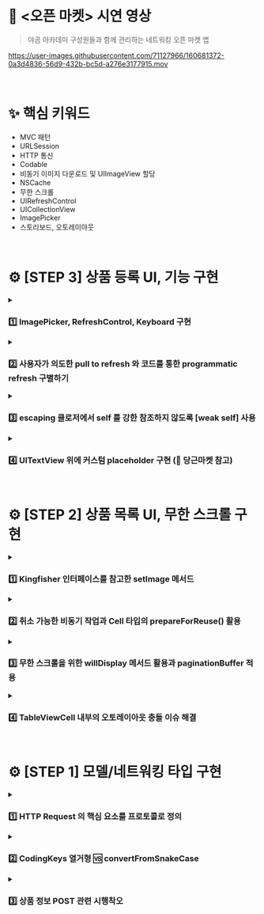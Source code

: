 # 📱 <오픈 마켓> 시연 영상

> 야곰 아카데미 구성원들과 함께 관리하는 네트워킹 오픈 마켓 앱

https://user-images.githubusercontent.com/71127966/160681372-0a3d4836-56d9-432b-bc5d-a276e3177915.mov

<br>

# ✨ 핵심 키워드

- MVC 패턴
- URLSession
- HTTP 통신
- Codable
- 비동기 이미지 다운로드 및 UIImageView 할당
- NSCache
- 무한 스크롤
- UIRefreshControl
- UICollectionView
- ImagePicker
- 스토리보드, 오토레이아웃

<br>

# ⚙️ [STEP 3] 상품 등록 UI, 기능 구현

<details>
<summary><h3>1️⃣ ImagePicker, RefreshControl, Keyboard 구현</h3></summary>

|🖼️ ImagePicker 기능|♻️ RefreshControl 기능|↕️ Keyboard 대응|
|:-:|:-:|:-:|
|![ImagePicker 기능](https://user-images.githubusercontent.com/71127966/161112789-f8bd631e-8e3d-494f-8363-64cba1a3f7ab.gif)|![RefreshControl 기능](https://user-images.githubusercontent.com/71127966/161114708-f5193b2c-1084-418c-8ce4-fe66fd3cceb3.gif)|![Keyboard 대응](https://user-images.githubusercontent.com/71127966/161109574-bdd6c677-7df1-41b7-a56e-bccaa444f277.gif)|
|imagePicker Cell 을 클릭하면<br>사진첩에서 사진을 추가할 수 있습니다.<br>정방형으로 크롭이 가능합니다.<br>사진은 최대 5장까지 추가할 수 있습니다.|화면의 edge 를 당겨서(pulling)<br>새로고침(refresh) 할 수 있습니다.<br>상품등록에 성공하면 Modal 이 내려가고<br>화면이 새로고침되며 추가한 상품을 보여줍니다.|사용자가 textField/textView 를 터치하면<br>입력하는 데이터에 알맞은 키보드가 올라옵니다.<br>콘텐츠가 키보드에 의해 가려지면,<br>화면이 올라오며 대응합니다.|

</details>

<details>
<summary><h3>2️⃣ 사용자가 의도한 pull to refresh 와 코드를 통한 programmatic refresh 구별하기</h3></summary>

- [UIRefreshControl](https://developer.apple.com/documentation/uikit/uirefreshcontrol) 기능을 구현한 부분에서, 사용자가 의도적으로 `pull to refresh` 하는 경우와, `상품 등록`에 성공해서 그 상품을 보여주기 위해 `programmatic refresh` 하는 경우를 분기 처리하기 위해 `isRefreshing` 프로퍼티를 활용했습니다.
  - `isRefreshing` 프로퍼티가 `false` 라면 -> 상품 등록에 성공한 것이므로, 해당 상품이 정상적으로 등록된 걸 보여주기 위해, TableView 최상단으로 이동시킵니다. 

- DispatchQueue.main.async 가 아니라, `asyncAfter(deadline: .now() + 0.5)`를 사용한 이유는 따로 기술 블로그에 정리했습니다.
  - [[iOS] 당겨서 새로고침(Pull to Refresh) 상용앱처럼 구현하는 방법](https://bicycleforthemind.tistory.com/39)
  
```swift
// handleRefreshControl() 메서드 내부 로직 중에서, reloadData() 가 위치한 부분

DispatchQueue.main.asyncAfter(deadline: .now() + 0.5) {
    self.tableView.reloadData() // refresh 가 시작되면, Main Thread 에서 reloadData() 메서드 호출
    if self.refreshControl?.isRefreshing == false {
        self.scrollToTop(animated: false) // 상품 등록에 성공한 경우, TableView 의 최상단으로 이동
    }
    self.refreshControl?.endRefreshing()
}
```

</details>

<details>
<summary><h3>3️⃣ escaping 클로저에서 self 를 강한 참조하지 않도록 [weak self] 사용</h3></summary>

- escaping 클로저에서 `self`를 사용하는 경우, 클로저의 범위(scope) 수명 동안에는 self 에 대한 `강한 참조`를 유지합니다.
  - self 또한 참조 타입인 클로저의 `Reference Count(이하 RC)`를 1 증가시킵니다. 이로써 `클로저`와 `self` 사이에는 `강한 순환 참조`가 발생합니다.
  - 클로저의 실행이 완료되면, 클로저가 들고 있던 self 에 대한 강한 참조가 해제되면서, `self` 의 RC 가 1 감소합니다.
  - 하지만, 서버에 요청한 API 에 대한 응답이 정상적으로 돌아오지 않는다면, 클로저와 self 사이의 `강한 순환 참조`가 해결되지 않아 `메모리 누수`가 발생할 수 있습니다.

- 강한 순환 참조를 방지하기 위해, 클로저에서 `[self weak]`를 선언해 self 의 RC 가 올라가지 않도록 했습니다.
  - 프로젝트 전체에서 `self`를 사용하는 escaping 클로저 전체에 [self weak] 를 사용했습니다.
  - 📃 참고 블로그 [You don’t (always) need [weak self]](https://velog.io/@haanwave/Article-You-dont-always-need-weak-self)
  
```swift
// handleRefreshControl() 메서드 로직 중, 새로운 데이터를 서버에 요청하는 부분

APIExecutor().execute(request) { [weak self] (result: Result<ProductsListPage, Error>) in
    // weak self 사용으로 인해 self 가 옵셔널이 되므로, 옵셔널 바인딩을 통해 클로저 시작 시, self 에 대한 임시 강한 참조 생성
    guard let self = self else { return }
    
    switch result {
    case .success(let productsListPage):
        // 임시 강한 참조가 걸린 self 를 옵셔널 체이닝 없이 사용
        self.currentPageNo = productsListPage.pageNo
        self.hasNextPage = productsListPage.hasNext
        // ...
```

</details>

<details>
<summary><h3>4️⃣ UITextView 위에 커스텀 placeholder 구현 (🥕 당근마켓 참고)</h3></summary>

- 유명 앱인 `당근마켓`의 상품 등록 화면에서 구현된 `UITextView placeholder` 를 그대로 구현해보고 싶었습니다.
  - UIKit 의 [UITextView](https://developer.apple.com/documentation/uikit/uitextview)에는 기본적인 `placeholder` 기능이 없으므로, 직접 구현해야 했습니다.

- placeholder 역할을 할 별도의 UITextView 를 생성하며, 특정 프로퍼티를 아래와 같이 변경했습니다.
  - ⭐ `isUserInteractionEnabled` -> 가장 중요한 부분입니다. placeholder 역할을 하는 UITextView 가 `사용자의 터치`를 받으면 안 되므로, [isUserInteractionEnabled](https://developer.apple.com/documentation/uikit/uiview/1622577-isuserinteractionenabled) 프로퍼티를 false 로 바꿔, 터치를 무시하도록 만들었습니다.
  - `textColor` -> 텍스트 색상은 placeholder 특유의 회색을 표현하기 위해, [UIColor.placeholderText](https://developer.apple.com/documentation/uikit/uicolor/3173134-placeholdertext) 색상 적용했습니다.
  - `backgroundColor` -> 배경은 투명한 색상인 [UIColor.clear](https://developer.apple.com/documentation/uikit/uicolor/1621945-clear) 적용하여, 콘텐츠를 가리지 않도록 했습니다.
  - `isScrollEnabled` -> 스크롤 가능 여부를 나타내는 [isScrollEnabled](https://developer.apple.com/documentation/uikit/uiscrollview/1619395-isscrollenabled)를 false 로 만들어서, 오토레이아웃으로 넓이을 잡아줄 수 있도록 했습니다.
  
```swift
// 커스텀 placeholder 역할을 해줄 UITextView 생성

private var descriptionsTextViewPlaceholder: UITextView = {
    let textView = UITextView()
    textView.text = "브랜드, 사이즈, 색상, 소재 등 물품에 대한 자세한 정보를 작성하면 판매확률이 올라가요!"
    textView.textColor = .placeholderText // 디폴트로 정의된 placeholder 색상 적용
    textView.font = .preferredFont(forTextStyle: .body)
    textView.backgroundColor = .clear // 투명한 배경색을 적용
    textView.isUserInteractionEnabled = false // 사용자의 터치를 받지 못하도록 interaction 프로퍼티를 false 처리
    textView.isScrollEnabled = false // 스크롤이 불가능하게 만들어서 오토레이아웃으로 넓이 잡아줄 수 있도록 처리
    textView.translatesAutoresizingMaskIntoConstraints = false // 코드로 오토레이아웃을 적용할 것이므로, 해당 프로퍼티는 false 처리
    return textView
}()

// 아래 메서드는 viewDidLoad() 에서 호출

private func configureDescriptionTextView() {
    // 프로젝트 내의 모든 IBOutlet 에서 강제 추출(!) 대신, 안전한 옵셔널(?) 처리를 해줬기에, 옵셔널 바인딩 필요
    guard let descriptionsTextView = descriptionsTextView else { return }
    descriptionsTextView.addSubview(descriptionsTextViewPlaceholder) // 기존 UITextView 위에 addSubview
    NSLayoutConstraint.activate([
        // widthAnchor 를 잡아주지 않으면, text 가 화면을 벗어남
        descriptionsTextViewPlaceholder.widthAnchor.constraint(equalTo: descriptionsTextView.widthAnchor),
        descriptionsTextViewPlaceholder.leadingAnchor.constraint(equalTo: descriptionsTextView.leadingAnchor),
        descriptionsTextViewPlaceholder.trailingAnchor.constraint(equalTo: descriptionsTextView.trailingAnchor),
        descriptionsTextViewPlaceholder.topAnchor.constraint(equalTo: descriptionsTextView.topAnchor),
        descriptionsTextViewPlaceholder.bottomAnchor.constraint(equalTo: descriptionsTextView.bottomAnchor)
    ])
}
```

|🥕 당근마켓 placeholder|모방한 placeholder 모습|
|:-:|:-:|
|<img src="https://user-images.githubusercontent.com/71127966/161421827-b1630006-868d-4896-a56d-59f38029511d.gif" width="320">|<img src="https://user-images.githubusercontent.com/71127966/161422065-0a4c59aa-f429-4c90-8b14-87107a16f612.gif" width="320">|

</details>

<br>

# ⚙️ [STEP 2] 상품 목록 UI, 무한 스크롤 구현

<details>
<summary><h3>1️⃣ Kingfisher 인터페이스를 참고한 setImage 메서드</h3></summary>

- 이미지 다운로드를 위한 `setImage 메서드`는 [Kingfisher 인터페이스](https://github.com/onevcat/Kingfisher#kingfisher-101)를 참고해서 만들었습니다.
  - `URL` 주소를 파라미터로 넣으면, `메모리 캐시`에 동일한 URL을 가진 이미지가 있는지 체크하고, 없다면 이미지를 다운로드해서 `UIImageView 에 할당`하는 메서드입니다.
  - `UIImageView` 타입의 extension 으로 메서드를 만들고, 테이블뷰/컬렉션뷰의 `cellForRowAt` 메서드가 호출될 때, cell 타입 스스로가 setImage 메서드를 호출해서 `비동기(async)`로 이미지를 다운받아 UIImageView 를 채우는 로직을 가지고 있습니다.

- 테이블뷰/컬렉션뷰의 스크롤을 빠른 속도로 내리면, `Cell 재사용` 로직 때문에 이미지가 바뀌는 이슈가 있었는데요, 그 해결 과정은 별도의 이슈( #6 )로 정리했습니다.
  - `취소 가능한 비동기 작업(Cancellable)`에 대해선 2️⃣번에 정리했습니다! 😄

```swift
extension UIImageView {
    
    func setImage(with url: URL, invalidImage: UIImage) -> Cancellable? {
        let cacheKey = url.absoluteString as NSString // URL 을 cacheKey 로 활용하기 위한 변환 과정
        
        // 해당 cacheKey 를 사용하는 이미지가 메모리 캐시에 존재한다면, 그 이미지를 꺼내 할당
        if let cachedImage = ImageCacheManager.shared.object(forKey: cacheKey) {
            self.image = cachedImage
            return nil // 이미지를 새롭게 다운받는 비동기 작업이 불필요하므로, nil 을 반환하며 메서드 종료
        }
        
        let task = URLSession.shared.dataTask(with: url) { [weak self] data, _, error in
            guard let self = self else { return }
            
            // 에러가 발생했고 그 에러가 Cell 의 재사용을 위한 prepareForReuse() 메서드 내의 비동기 작업 '취소(cancelled)'로 인한 것이 아니라면 ...
            if let error = error, error.localizedDescription != "cancelled" {
                DispatchQueue.main.async {
                    self.image = invalidImage // 미리 준비해둔 placeholder 이미지를 대신 할당
                }
                print("❌ 에러 : \(error.localizedDescription) 발생!")
                return
            } else {
                DispatchQueue.main.async {
                    guard let imageData = data,
                          let image = UIImage(data: imageData) else { return }
                    self.image = image
                    ImageCacheManager.shared.setObject(image, forKey: cacheKey) // 메모리 캐시에 URL 을 cacheKey 로 하는 이미지 저장
                }
            }
        }
        task.resume()
        return task // 이미지를 새롭게 다운받는 비동기 작업을 반환하며 메서드 종료
    }
}
```

</details>

<details>
<summary><h3>2️⃣ 취소 가능한 비동기 작업과 Cell 타입의 prepareForReuse() 활용</h3></summary>

- 위 1️⃣번에서 다뤘던 `setImage` 메서드는, 특이하게 `Cancellable?`을 반환합니다.
  - Cancellable 프로토콜을 준수하는 타입이 반환되고, 옵셔널을 붙여서 `nil`이 반환될 수도 있죠.
  - 반환시키는 task 는 원래 [URLSessionDataTask](https://developer.apple.com/documentation/foundation/urlsessiondatatask) 클래스 타입이지만, `추상화`를 위해 Cancellable 프로토콜을 채택하게 만들고, 그 프로토콜이 반환되는 것으로 표현했습니다.
  - Cancellable 프로토콜을 준수하려면, 오직 하나의 메서드 `cancel()` 만을 구현하면 됩니다.
  - 이때, `URLSessionDataTask` 클래스는 인스턴스 메서드로 이미 동일한 이름의 [cancel()](https://developer.apple.com/documentation/foundation/urlsessiontask/1411591-cancel) 메서드를 사용할 수 있습니다.

- UITableViewCell 타입에 프로퍼티로 `private var cancellableImageTask: Cancellable?` 를 생성해둡니다.
  - 그리고 `setImage` 메서드를 호출할 때 마다, 그 반환값을 cancellableImageTask 프로퍼티에 할당합니다.
  - 만약 다운로드 받아야 하는 이미지가 이미 `메모리 캐시`에 존재하면 cancellableImageTask 프로퍼티는 `nil`을 유지할 것이고, 비동기 작업이 완료되는 경우에도 `nil`이 될 것입니다.

- ☑️ 만약 테이블뷰의 스크롤을 빠르게 내리게 되면, Cell 타입이 `재사용`되면서, [prepareForReuse()](https://developer.apple.com/documentation/uikit/uitableviewcell/1623223-prepareforreuse) 메서드가 호출됩니다.
  - 이때, Cell 재사용을 위해 이미지를 비워주고(nil), 완료되지 않은 비동기 작업을 `취소(cancel)`시킵니다.
  - 이 방법을 통해, 스크롤을 빠르게 내리더라도, 이미지를 안정적으로 세팅할 수 있습니다.
  
```swift
protocol Cancellable {
    // Cancellable 프로토콜을 채택한 타입은 cancel() 메서드를 구현해야 함
    func cancel()
}

// URLSessionDataTask 클래스가 Cancellable 프로토콜 채택
extension URLSessionDataTask: Cancellable { }

final class ProductTableViewCell: UITableViewCell {
    // @IBOutlet 프로퍼티들 ...
    
    // ⭐️Cancellable 프로토콜을 준수하는 프로퍼티 cancellableImageTask 를 옵셔널로 선언!
    private var cancellableImageTask: Cancellable?
    
    // 이미지 다운로드에 실패하면 보여줄 UIImage 생성
    private let invalidImage: UIImage = {
        let invalidImage = UIImage(systemName: "xmark.icloud") ?? UIImage()
        return invalidImage.withTintColor(.systemGray, renderingMode: .alwaysOriginal)
    }()
    
    override func prepareForReuse() {
        productThumbnail?.image = nil // 일단 이미지를 비워주고
        cancellableImageTask?.cancel() // ⭐️만약 완료되지 않은 비동기 작업이 있다면, 취소(cancel)함
    }
    
    func configureTableContent(with product: Product) {
        if let url = URL(string: product.thumbnail) {
            // cancellableImageTask 프로퍼티에 비동기 작업을 할당
            cancellableImageTask = productThumbnail?.setImage(
                with: url,
                invalidImage: invalidImage
            )
        }
        productName?.attributedText = product.attributedName
        productPrice?.attributedText = product.attributedPrice
        productBargainPrice?.attributedText = product.attributedBargainPrice
        productStock?.attributedText = product.attributedStock
    }
}
```

</details>
  
<details>
<summary><h3>3️⃣ 무한 스크롤을 위한 willDisplay 메서드 활용과 paginationBuffer 적용</h3></summary>
  
- UITableViewController 클래스의 [willDisplay](https://developer.apple.com/documentation/uikit/uitableviewdelegate/1614883-tableview) 메서드를 활용해서, 다음 Cell 들을 어느 타이밍에 테이블뷰에 추가할 것인지 결정했습니다.
  - 스크롤이 테이블뷰의 바닥에 닿기 전에, 미리 다음 페이지 정보를 다운로드하면, `버벅거림 없는 무한 스크롤`이 가능합니다.
  - 이때, `paginationBuffer`라는 이름의 프로퍼티를 선언해서, 개념을 구체화했습니다.
  - paginationBuffer 개념을 처음 만들 때, 페이지네이션이 중복으로 작동하는 이슈가 있었는데요, 그 해결 과정은 별도의 이슈( #4 )로 정리했습니다. 😄
  
```swift
final class ProductTableViewController: UITableViewController {
    
    private var currentPageNo: Int = 1
    private var hasNextPage: Bool = false
    
    override func tableView(_ tableView: UITableView, willDisplay cell: UITableViewCell, forRowAt indexPath: IndexPath) {
        let paginationBuffer = 3 // 테이블뷰의 마지막 Cell '2개' 위에서 다음 페이지 다운로드 시작
        // 만약 products.count 가 '10'이라면, 마지막 indexPath.row 는 '9'가 된다.
        // indexPath.row 가 '7'이 되는 시점은 마지막 Cell '2개' 위에 있는 Cell 이 화면에 보일 때가 된다.
        guard indexPath.row == products.count - paginationBuffer,
              hasNextPage == true else { return } // 다운로드받을 '다음 페이지'가 존재하는지도 확인 필요
        
        downloadProductsListPage(number: currentPageNo + 1)
    }
}
```

</details>

<details>
<summary><h3>4️⃣ TableViewCell 내부의 오토레이아웃 충돌 이슈 해결</h3></summary>

- 콘솔로그에 반복적으로 프린트되던 `오토레이아웃 관련 이슈`를 [WTFautolayout 사이트](https://www.wtfautolayout.com/)를 이용해서 해결했습니다.
  - `문제의 원인` -> 하나의 UI 컴포넌트에 중복으로 Constraint 를 적용해서, `우선순위 이슈`가 발생했습니다.
  - `해결 방법` -> 두 개의 Constraint 중 하나의 `우선순위(Priority)`를 750 으로 낮춰서 문제를 해결할 수 있었습니다.
  - 구체적인 내용은 별도의 이슈( #1 )로 정리했습니다. 😄

</details>

<br>

# ⚙️ [STEP 1] 모델/네트워킹 타입 구현

<details>
<summary><h3>1️⃣ HTTP Request 의 핵심 요소를 프로토콜로 정의</h3></summary>

- API 서버와 HTTP 네트워크를 진행하기 위한 `APIRequest`를 구현하기 위해, `공통적으로 필요한 프로퍼티(url, httpMethod, header, body)`를 `프로토콜`로 정의했습니다.
  - 구체적인 HTTP Request 에 해당하는 `APIRequestType` 구조체들이 모두 `APIRequest` 프로토콜을 채택하게 했습니다.
  - HTTP Request 의 핵심 요소를 프로토콜로 정의함으로써, 새로운 Request 를 만들어야 할 때도 프로토콜을 채택함으로써 확장이 편리하도록 만들었습니다.
  
```swift
// 구체적인 request 구조체들이 아래 프로토콜을 채택하고, 해당 프로퍼티를 구현하게 함
protocol APIRequest {
    
    var url: URL? { get }
    var httpMethod: HTTPMethod { get }
    var header: [String: String] { get }
    var body: Data? { get }
}

// 예시 - 상품 리스트 조회 (GET)
struct ProductsListPageRequest: APIRequest {
    
    private let pageNo: Int
    private let itemsPerPage: Int
    private let boundary: String
    
    // HTTP 통신의 기초가 되는 url, httpMethod, header, body 연산 프로퍼티 구현
    var url: URL? {
        return APIURL.productsListPage(pageNo, itemsPerPage).url
    }
    var httpMethod: HTTPMethod {
        return .get
    }
    var header: [String: String] {
        return ["Content-Type": "multipart/form-data; boundary=\(boundary)"]
    }
    var body: Data? {
        return nil
    }
    
    init(pageNo: Int, itemsPerPage: Int) {
        self.pageNo = pageNo
        self.itemsPerPage = itemsPerPage
        self.boundary = "--\(UUID().uuidString)"
    }
}
```

</details>
  
<details>
<summary><h3>2️⃣ CodingKeys 열거형 🆚 convertFromSnakeCase</h3></summary>

- HTTP 네트워크를 위해 [Codable](https://developer.apple.com/documentation/swift/codable) 프로토콜을 채택한 `모델 타입`을 구현할 때, keyDecodingStrategy 중의 [convertFromSnakeCase](https://developer.apple.com/documentation/foundation/jsondecoder/keydecodingstrategy/convertfromsnakecase) 전략과 `CodingKeys 열거형` 중에 어떤 것을 사용할 것인지 고민했습니다.
  - 조사해보니, 디코딩할 때는 `Strategy 가 먼저 적용`된 이후에 2순위로 CodingKeys 가 적용된다는 내용을 확인했습니다. [출처](https://stackoverflow.com/questions/49881621/the-convertfromsnakecase-strategy-doesnt-work-with-custom-codingkeys-in-swi)

- 프로젝트에서는 [스타일쉐어 Swift Style Guide #약어](https://github.com/StyleShare/swift-style-guide#%EC%95%BD%EC%96%B4) 기준에 따라 네이밍을 하고 있었는데요.
  - `thumbnailURL` 같은 상수 네이밍에서, `URL`을 대문자로 선언한 뒤에, `convertFromSnakeCase` 전략을 사용하면, `Url`로 변환되어 디코딩에 실패하는 결과로 이어졌습니다.
  - 따라서, 네이밍에서의 충돌을 피하려면, 둘 중 하나만 사용해야 했기에, 둘의 `장단점`을 비교해봤습니다.

- **convertFromSnakeCase 전략**
  - 🟢 장점 -> CodingKeys 를 매번 선언해줄 필요가 없어서, 모델의 코드가 간결해짐
  - 🔴 단점 -> 타입의 모든 프로퍼티가 반드시 lowerCamelCase 로 작성되어야 함

- **CodingKeys 열거형**
  - 🟢 장점 -> 커스터마이징이 수월해져서, 원하는 네이밍을 만들어낼 수 있음
  - 🔴 단점 -> 타입 밑에 매번 선언해줘야 해서 불편하고, 코드의 양이 많아짐

- 위 내용을 토대로, `CodingKeys` 열거형을 사용하는 것이 ‘확장성’이나 ‘유연성’에서 더 장점이 있다고 생각했습니다.
  - 참고로 [convertFromSnakeCase 공식문서](https://developer.apple.com/documentation/foundation/jsondecoder/keydecodingstrategy/convertfromsnakecase?changes=latest_minor)에 `“Acronyms(두문자어)”`은 제대로 처리하기 어렵다는 노트가 써있기도 합니다.
  - 그런 경우에는 CodingKeys 열거형을 사용하라고 적혀있는 점도 확인할 수 있었습니다. 😄

![image](https://user-images.githubusercontent.com/71127966/161547717-16c85865-6933-485a-b1f8-df1ceb0125f0.png)

```swift
// 모델 타입 중 하나인, ProductsListPage 구조체 예시
struct ProductsListPage: Codable {
    
    let pageNo: Int
    let itemsPerPage: Int
    let totalCount: Int
    let offset: Int
    let limit: Int
    let pages: [Product]
    let lastPage: Int
    let hasNext: Bool
    let hasPrev: Bool
    
    // CodingKeys 열거형은 외부에서 접근할 필요가 없으므로 private 접근제어 부여
    // nested 열거형의 이름인 "CodingKeys" 는 변경하면 안 됨!
    private enum CodingKeys: String, CodingKey {
        
        case pageNo = "page_no"
        case itemsPerPage = "items_per_page"
        case totalCount = "total_count"
        case lastPage = "last_page"
        case hasNext = "has_next"
        case hasPrev = "has_prev"
        case offset, limit, pages
    }
}
```

</details>
  
<details>
<summary><h3>3️⃣ 상품 정보 POST 관련 시행착오</h3></summary>

- `boundary` 시행착오
  - 네트워크 라이브러리를 사용하지 않고, HTTP Request 를 직접 구현해서 사용했습니다.
  - 이때, header 의 Content-Type 이 `multipart/form-data`인 경우, 각 엔티티를 구분하기 위해 `boundary`가 필요합니다.
  - [MDN 문서](https://developer.mozilla.org/ko/docs/Web/HTTP/Methods/POST)를 참고하면서 구현했으나, 디버깅에 꽤 시간이 소요됐습니다.
  - 이유를 찾고보니, `boundary 의 유형이 총 3가지`임을 구분하지 못해서 였습니다.
  - 또한, boundary 는 `multipart/form-data` 사용할 때만 필요하다는 것을 배웠습니다. [출처](https://stackoverflow.com/questions/3508338/what-is-the-boundary-in-multipart-form-data)

<p align="left"><img src="https://user-images.githubusercontent.com/71127966/161554333-cf3e1da7-bb6b-4597-b181-0f54658b8d21.png" width="70%"></p> 

- `\"` 시행착오
  - 아래 이미지를 보면, name, filename 같은 파라미터에 `"field2"` 이런 식으로 String 이 들어가 있는 것을 보고, “field2” 로 넣어놨던 게 화근이었습니다.
  - “field2” 로 코드를 넣어두면, 실제 httpBody 에서는 `name=filed2` -> 이렇게 따옴표(")가 사라져버립니다. 그렇기 때문에 인위적으로 따옴표를 살려놔야 하는 것입니다.
  - 스위프트에서 따옴표를 String 의 경계선으로 인식하지 않게 하려면 `역슬래시(\)`와 함께 붙여쓰면 됩니다.
  - 즉, `"\"field2\""` -> 이렇게 입력해야 합니다. 👍🏻

<p align="left"><img src="https://user-images.githubusercontent.com/71127966/161558120-7973013a-09a1-43d9-a725-6c52871bba02.png" width="70%"></p> 

- `CodingKeys` 시행착오
  - 상품 등록을 하려면 그 상품 정보를 params 라는 키 값에 대응하는 `JSON 객체`로 만들어서 httpBody 에 넣어줘야 합니다.
  - JSON 객체 만들어내기 위한 모델 타입인 NewProductInfo 다 구현해두고서, 가장 중요한 `CodingKeys 열거형`을 안 만들어서 네트워크 오류가 발생했습니다.
  - 다른 let 프로퍼티들은 괜찮은데, `discountedPrice`가 에러를 일으키는 주범이었습니다.
  - 그 이유는, JSON 객체로 보낼 때는 `스네이크 표기법`으로 상수 이름을 바꿔서 보내야 하는데, CodingKeys 열거형을 안 만들어놨으니 인코딩이 제대로 되지 않았던 것입니다. 😅

<p align="left"><img src="https://user-images.githubusercontent.com/71127966/161558916-de44e112-d9b0-4d53-92f3-904b4ec754e5.png" width="70%"></p> 

- `filename` 시행착오
  - 서버 API 명세의 상품 등록 request 예시에는 "src"라는 키값에 대응되는 값으로 `"~.jpg"`로 끝나는 이름이 달려있고, [MDN 문서](https://developer.mozilla.org/ko/docs/Web/HTTP/Methods/POST)에도 `"~.txt"`로 표현되어 있습니다.
  - filename 키값에는 `파일 확장자명이 반드시 들어가야` 한다는 걸 배웠습니다.

<p align="left"><img src="https://user-images.githubusercontent.com/71127966/161561986-22a4f31d-5e9b-4537-aeab-2db72b8ce036.png" width="70%"></p>

</details>
